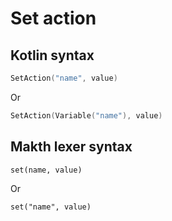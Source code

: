 # Set action

## Kotlin syntax

```kotlin
SetAction("name", value)
```

Or

```kotlin
SetAction(Variable("name"), value)
```

## Makth lexer syntax

```
set(name, value)
```

Or

```
set("name", value)
```

